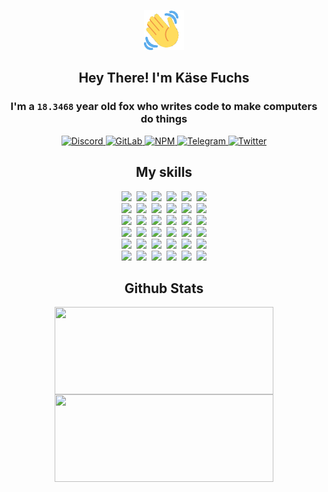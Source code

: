 <div><p align=center><img src=./resources/images/wave.gif width=64px height=64px></p><h2 align=center>Hey There! I'm Käse Fuchs</h2><h3 align=center>I'm a <code>18.3468</code> year old fox who writes code to make computers do things</h3><p align=center><a href=https://discord.com/users/507526681125322772><img alt=Discord src="https://img.shields.io/badge/Discord-5865F2?logo=discord&logoColor=white&style=flat-square#2dbcd09387dfe75a71b650d3d380c3a1"> </a><a href=https://gitlab.com/kasefuchs><img alt=GitLab src="https://img.shields.io/badge/GitLab-330F63?logo=gitlab&logoColor=white&style=flat-square#2dbcd09387dfe75a71b650d3d380c3a1"> </a><a href=https://npmjs.com/~kasefuchs><img alt=NPM src="https://img.shields.io/badge/NPM-CB3837?logo=npm&logoColor=white&style=flat-square#2dbcd09387dfe75a71b650d3d380c3a1"> </a><a href=https://t.me/kasefuchs><img alt=Telegram src="https://img.shields.io/badge/Telegram-2CA5E0?logo=telegram&logoColor=white&style=flat-square#2dbcd09387dfe75a71b650d3d380c3a1"> </a><a href=https://twitter.com/kasefuchs><img alt=Twitter src="https://img.shields.io/badge/Twitter-1DA1F2?logo=twitter&logoColor=white&style=flat-square#2dbcd09387dfe75a71b650d3d380c3a1"></a></p><h2 align=center>My skills</h2><p align=center><a href=https://aws.amazon.com/ ><picture><source srcset="https://skillicons.dev/icons?i=aws&theme=dark#2dbcd09387dfe75a71b650d3d380c3a1" media="(prefers-color-scheme: dark)"><source srcset="https://skillicons.dev/icons?i=aws&theme=light#2dbcd09387dfe75a71b650d3d380c3a1" media="(prefers-color-scheme: light), (prefers-color-scheme: no-preference)"><img src="https://skillicons.dev/icons?i=aws&theme=light#2dbcd09387dfe75a71b650d3d380c3a1"></picture></a>&nbsp;&nbsp;<a href=https://en.wikipedia.org/wiki/Bash_(Unix_shell)><picture><source srcset="https://skillicons.dev/icons?i=bash&theme=dark#2dbcd09387dfe75a71b650d3d380c3a1" media="(prefers-color-scheme: dark)"><source srcset="https://skillicons.dev/icons?i=bash&theme=light#2dbcd09387dfe75a71b650d3d380c3a1" media="(prefers-color-scheme: light), (prefers-color-scheme: no-preference)"><img src="https://skillicons.dev/icons?i=bash&theme=light#2dbcd09387dfe75a71b650d3d380c3a1"></picture></a>&nbsp;&nbsp;<a href=https://discord.com/developers/docs><picture><source srcset="https://skillicons.dev/icons?i=bots&theme=dark#2dbcd09387dfe75a71b650d3d380c3a1" media="(prefers-color-scheme: dark)"><source srcset="https://skillicons.dev/icons?i=bots&theme=light#2dbcd09387dfe75a71b650d3d380c3a1" media="(prefers-color-scheme: light), (prefers-color-scheme: no-preference)"><img src="https://skillicons.dev/icons?i=bots&theme=light#2dbcd09387dfe75a71b650d3d380c3a1"></picture></a>&nbsp;&nbsp;<a href=https://www.cloudflare.com/ ><picture><source srcset="https://skillicons.dev/icons?i=cloudflare&theme=dark#2dbcd09387dfe75a71b650d3d380c3a1" media="(prefers-color-scheme: dark)"><source srcset="https://skillicons.dev/icons?i=cloudflare&theme=light#2dbcd09387dfe75a71b650d3d380c3a1" media="(prefers-color-scheme: light), (prefers-color-scheme: no-preference)"><img src="https://skillicons.dev/icons?i=cloudflare&theme=light#2dbcd09387dfe75a71b650d3d380c3a1"></picture></a>&nbsp;&nbsp;<a href=https://en.wikipedia.org/wiki/CSS><picture><source srcset="https://skillicons.dev/icons?i=css&theme=dark#2dbcd09387dfe75a71b650d3d380c3a1" media="(prefers-color-scheme: dark)"><source srcset="https://skillicons.dev/icons?i=css&theme=light#2dbcd09387dfe75a71b650d3d380c3a1" media="(prefers-color-scheme: light), (prefers-color-scheme: no-preference)"><img src="https://skillicons.dev/icons?i=css&theme=light#2dbcd09387dfe75a71b650d3d380c3a1"></picture></a>&nbsp;&nbsp;<a href=https://www.docker.com/ ><picture><source srcset="https://skillicons.dev/icons?i=docker&theme=dark#2dbcd09387dfe75a71b650d3d380c3a1" media="(prefers-color-scheme: dark)"><source srcset="https://skillicons.dev/icons?i=docker&theme=light#2dbcd09387dfe75a71b650d3d380c3a1" media="(prefers-color-scheme: light), (prefers-color-scheme: no-preference)"><img src="https://skillicons.dev/icons?i=docker&theme=light#2dbcd09387dfe75a71b650d3d380c3a1"></picture></a><br><a href=https://www.electronjs.org/ ><picture><source srcset="https://skillicons.dev/icons?i=electron&theme=dark#2dbcd09387dfe75a71b650d3d380c3a1" media="(prefers-color-scheme: dark)"><source srcset="https://skillicons.dev/icons?i=electron&theme=light#2dbcd09387dfe75a71b650d3d380c3a1" media="(prefers-color-scheme: light), (prefers-color-scheme: no-preference)"><img src="https://skillicons.dev/icons?i=electron&theme=light#2dbcd09387dfe75a71b650d3d380c3a1"></picture></a>&nbsp;&nbsp;<a href=https://expressjs.com/ ><picture><source srcset="https://skillicons.dev/icons?i=express&theme=dark#2dbcd09387dfe75a71b650d3d380c3a1" media="(prefers-color-scheme: dark)"><source srcset="https://skillicons.dev/icons?i=express&theme=light#2dbcd09387dfe75a71b650d3d380c3a1" media="(prefers-color-scheme: light), (prefers-color-scheme: no-preference)"><img src="https://skillicons.dev/icons?i=express&theme=light#2dbcd09387dfe75a71b650d3d380c3a1"></picture></a>&nbsp;&nbsp;<a href=https://www.figma.com/ ><picture><source srcset="https://skillicons.dev/icons?i=figma&theme=dark#2dbcd09387dfe75a71b650d3d380c3a1" media="(prefers-color-scheme: dark)"><source srcset="https://skillicons.dev/icons?i=figma&theme=light#2dbcd09387dfe75a71b650d3d380c3a1" media="(prefers-color-scheme: light), (prefers-color-scheme: no-preference)"><img src="https://skillicons.dev/icons?i=figma&theme=light#2dbcd09387dfe75a71b650d3d380c3a1"></picture></a>&nbsp;&nbsp;<a href=https://firebase.google.com/ ><picture><source srcset="https://skillicons.dev/icons?i=firebase&theme=dark#2dbcd09387dfe75a71b650d3d380c3a1" media="(prefers-color-scheme: dark)"><source srcset="https://skillicons.dev/icons?i=firebase&theme=light#2dbcd09387dfe75a71b650d3d380c3a1" media="(prefers-color-scheme: light), (prefers-color-scheme: no-preference)"><img src="https://skillicons.dev/icons?i=firebase&theme=light#2dbcd09387dfe75a71b650d3d380c3a1"></picture></a>&nbsp;&nbsp;<a href=https://flask.palletsprojects.com/ ><picture><source srcset="https://skillicons.dev/icons?i=flask&theme=dark#2dbcd09387dfe75a71b650d3d380c3a1" media="(prefers-color-scheme: dark)"><source srcset="https://skillicons.dev/icons?i=flask&theme=light#2dbcd09387dfe75a71b650d3d380c3a1" media="(prefers-color-scheme: light), (prefers-color-scheme: no-preference)"><img src="https://skillicons.dev/icons?i=flask&theme=light#2dbcd09387dfe75a71b650d3d380c3a1"></picture></a>&nbsp;&nbsp;<a href=https://cloud.google.com/ ><picture><source srcset="https://skillicons.dev/icons?i=gcp&theme=dark#2dbcd09387dfe75a71b650d3d380c3a1" media="(prefers-color-scheme: dark)"><source srcset="https://skillicons.dev/icons?i=gcp&theme=light#2dbcd09387dfe75a71b650d3d380c3a1" media="(prefers-color-scheme: light), (prefers-color-scheme: no-preference)"><img src="https://skillicons.dev/icons?i=gcp&theme=light#2dbcd09387dfe75a71b650d3d380c3a1"></picture></a><br><a href=https://git-scm.com/ ><picture><source srcset="https://skillicons.dev/icons?i=git&theme=dark#2dbcd09387dfe75a71b650d3d380c3a1" media="(prefers-color-scheme: dark)"><source srcset="https://skillicons.dev/icons?i=git&theme=light#2dbcd09387dfe75a71b650d3d380c3a1" media="(prefers-color-scheme: light), (prefers-color-scheme: no-preference)"><img src="https://skillicons.dev/icons?i=git&theme=light#2dbcd09387dfe75a71b650d3d380c3a1"></picture></a>&nbsp;&nbsp;<a href=https://github.com/ ><picture><source srcset="https://skillicons.dev/icons?i=github&theme=dark#2dbcd09387dfe75a71b650d3d380c3a1" media="(prefers-color-scheme: dark)"><source srcset="https://skillicons.dev/icons?i=github&theme=light#2dbcd09387dfe75a71b650d3d380c3a1" media="(prefers-color-scheme: light), (prefers-color-scheme: no-preference)"><img src="https://skillicons.dev/icons?i=github&theme=light#2dbcd09387dfe75a71b650d3d380c3a1"></picture></a>&nbsp;&nbsp;<a href=https://gitlab.com/ ><picture><source srcset="https://skillicons.dev/icons?i=gitlab&theme=dark#2dbcd09387dfe75a71b650d3d380c3a1" media="(prefers-color-scheme: dark)"><source srcset="https://skillicons.dev/icons?i=gitlab&theme=light#2dbcd09387dfe75a71b650d3d380c3a1" media="(prefers-color-scheme: light), (prefers-color-scheme: no-preference)"><img src="https://skillicons.dev/icons?i=gitlab&theme=light#2dbcd09387dfe75a71b650d3d380c3a1"></picture></a>&nbsp;&nbsp;<a href=https://www.heroku.com/ ><picture><source srcset="https://skillicons.dev/icons?i=heroku&theme=dark#2dbcd09387dfe75a71b650d3d380c3a1" media="(prefers-color-scheme: dark)"><source srcset="https://skillicons.dev/icons?i=heroku&theme=light#2dbcd09387dfe75a71b650d3d380c3a1" media="(prefers-color-scheme: light), (prefers-color-scheme: no-preference)"><img src="https://skillicons.dev/icons?i=heroku&theme=light#2dbcd09387dfe75a71b650d3d380c3a1"></picture></a>&nbsp;&nbsp;<a href=https://en.wikipedia.org/wiki/HTML><picture><source srcset="https://skillicons.dev/icons?i=html&theme=dark#2dbcd09387dfe75a71b650d3d380c3a1" media="(prefers-color-scheme: dark)"><source srcset="https://skillicons.dev/icons?i=html&theme=light#2dbcd09387dfe75a71b650d3d380c3a1" media="(prefers-color-scheme: light), (prefers-color-scheme: no-preference)"><img src="https://skillicons.dev/icons?i=html&theme=light#2dbcd09387dfe75a71b650d3d380c3a1"></picture></a>&nbsp;&nbsp;<a href=https://en.wikipedia.org/wiki/JavaScript><picture><source srcset="https://skillicons.dev/icons?i=js&theme=dark#2dbcd09387dfe75a71b650d3d380c3a1" media="(prefers-color-scheme: dark)"><source srcset="https://skillicons.dev/icons?i=js&theme=light#2dbcd09387dfe75a71b650d3d380c3a1" media="(prefers-color-scheme: light), (prefers-color-scheme: no-preference)"><img src="https://skillicons.dev/icons?i=js&theme=light#2dbcd09387dfe75a71b650d3d380c3a1"></picture></a><br><a href=https://en.wikipedia.org/wiki/Linux><picture><source srcset="https://skillicons.dev/icons?i=linux&theme=dark#2dbcd09387dfe75a71b650d3d380c3a1" media="(prefers-color-scheme: dark)"><source srcset="https://skillicons.dev/icons?i=linux&theme=light#2dbcd09387dfe75a71b650d3d380c3a1" media="(prefers-color-scheme: light), (prefers-color-scheme: no-preference)"><img src="https://skillicons.dev/icons?i=linux&theme=light#2dbcd09387dfe75a71b650d3d380c3a1"></picture></a>&nbsp;&nbsp;<a href=https://mui.com/ ><picture><source srcset="https://skillicons.dev/icons?i=materialui&theme=dark#2dbcd09387dfe75a71b650d3d380c3a1" media="(prefers-color-scheme: dark)"><source srcset="https://skillicons.dev/icons?i=materialui&theme=light#2dbcd09387dfe75a71b650d3d380c3a1" media="(prefers-color-scheme: light), (prefers-color-scheme: no-preference)"><img src="https://skillicons.dev/icons?i=materialui&theme=light#2dbcd09387dfe75a71b650d3d380c3a1"></picture></a>&nbsp;&nbsp;<a href=https://en.wikipedia.org/wiki/Markdown><picture><source srcset="https://skillicons.dev/icons?i=md&theme=dark#2dbcd09387dfe75a71b650d3d380c3a1" media="(prefers-color-scheme: dark)"><source srcset="https://skillicons.dev/icons?i=md&theme=light#2dbcd09387dfe75a71b650d3d380c3a1" media="(prefers-color-scheme: light), (prefers-color-scheme: no-preference)"><img src="https://skillicons.dev/icons?i=md&theme=light#2dbcd09387dfe75a71b650d3d380c3a1"></picture></a>&nbsp;&nbsp;<a href=https://www.mongodb.com/ ><picture><source srcset="https://skillicons.dev/icons?i=mongodb&theme=dark#2dbcd09387dfe75a71b650d3d380c3a1" media="(prefers-color-scheme: dark)"><source srcset="https://skillicons.dev/icons?i=mongodb&theme=light#2dbcd09387dfe75a71b650d3d380c3a1" media="(prefers-color-scheme: light), (prefers-color-scheme: no-preference)"><img src="https://skillicons.dev/icons?i=mongodb&theme=light#2dbcd09387dfe75a71b650d3d380c3a1"></picture></a>&nbsp;&nbsp;<a href=https://www.mysql.com/ ><picture><source srcset="https://skillicons.dev/icons?i=mysql&theme=dark#2dbcd09387dfe75a71b650d3d380c3a1" media="(prefers-color-scheme: dark)"><source srcset="https://skillicons.dev/icons?i=mysql&theme=light#2dbcd09387dfe75a71b650d3d380c3a1" media="(prefers-color-scheme: light), (prefers-color-scheme: no-preference)"><img src="https://skillicons.dev/icons?i=mysql&theme=light#2dbcd09387dfe75a71b650d3d380c3a1"></picture></a>&nbsp;&nbsp;<a href=https://nextjs.org/ ><picture><source srcset="https://skillicons.dev/icons?i=nextjs&theme=dark#2dbcd09387dfe75a71b650d3d380c3a1" media="(prefers-color-scheme: dark)"><source srcset="https://skillicons.dev/icons?i=nextjs&theme=light#2dbcd09387dfe75a71b650d3d380c3a1" media="(prefers-color-scheme: light), (prefers-color-scheme: no-preference)"><img src="https://skillicons.dev/icons?i=nextjs&theme=light#2dbcd09387dfe75a71b650d3d380c3a1"></picture></a><br><a href=https://nodejs.org/en/ ><picture><source srcset="https://skillicons.dev/icons?i=nodejs&theme=dark#2dbcd09387dfe75a71b650d3d380c3a1" media="(prefers-color-scheme: dark)"><source srcset="https://skillicons.dev/icons?i=nodejs&theme=light#2dbcd09387dfe75a71b650d3d380c3a1" media="(prefers-color-scheme: light), (prefers-color-scheme: no-preference)"><img src="https://skillicons.dev/icons?i=nodejs&theme=light#2dbcd09387dfe75a71b650d3d380c3a1"></picture></a>&nbsp;&nbsp;<a href=https://www.postgresql.org/ ><picture><source srcset="https://skillicons.dev/icons?i=postgres&theme=dark#2dbcd09387dfe75a71b650d3d380c3a1" media="(prefers-color-scheme: dark)"><source srcset="https://skillicons.dev/icons?i=postgres&theme=light#2dbcd09387dfe75a71b650d3d380c3a1" media="(prefers-color-scheme: light), (prefers-color-scheme: no-preference)"><img src="https://skillicons.dev/icons?i=postgres&theme=light#2dbcd09387dfe75a71b650d3d380c3a1"></picture></a>&nbsp;&nbsp;<a href=https://learn.microsoft.com/en-us/powershell/ ><picture><source srcset="https://skillicons.dev/icons?i=powershell&theme=dark#2dbcd09387dfe75a71b650d3d380c3a1" media="(prefers-color-scheme: dark)"><source srcset="https://skillicons.dev/icons?i=powershell&theme=light#2dbcd09387dfe75a71b650d3d380c3a1" media="(prefers-color-scheme: light), (prefers-color-scheme: no-preference)"><img src="https://skillicons.dev/icons?i=powershell&theme=light#2dbcd09387dfe75a71b650d3d380c3a1"></picture></a>&nbsp;&nbsp;<a href=https://www.python.org/ ><picture><source srcset="https://skillicons.dev/icons?i=py&theme=dark#2dbcd09387dfe75a71b650d3d380c3a1" media="(prefers-color-scheme: dark)"><source srcset="https://skillicons.dev/icons?i=py&theme=light#2dbcd09387dfe75a71b650d3d380c3a1" media="(prefers-color-scheme: light), (prefers-color-scheme: no-preference)"><img src="https://skillicons.dev/icons?i=py&theme=light#2dbcd09387dfe75a71b650d3d380c3a1"></picture></a>&nbsp;&nbsp;<a href=https://www.raspberrypi.org/ ><picture><source srcset="https://skillicons.dev/icons?i=raspberrypi&theme=dark#2dbcd09387dfe75a71b650d3d380c3a1" media="(prefers-color-scheme: dark)"><source srcset="https://skillicons.dev/icons?i=raspberrypi&theme=light#2dbcd09387dfe75a71b650d3d380c3a1" media="(prefers-color-scheme: light), (prefers-color-scheme: no-preference)"><img src="https://skillicons.dev/icons?i=raspberrypi&theme=light#2dbcd09387dfe75a71b650d3d380c3a1"></picture></a>&nbsp;&nbsp;<a href=https://reactjs.org/ ><picture><source srcset="https://skillicons.dev/icons?i=react&theme=dark#2dbcd09387dfe75a71b650d3d380c3a1" media="(prefers-color-scheme: dark)"><source srcset="https://skillicons.dev/icons?i=react&theme=light#2dbcd09387dfe75a71b650d3d380c3a1" media="(prefers-color-scheme: light), (prefers-color-scheme: no-preference)"><img src="https://skillicons.dev/icons?i=react&theme=light#2dbcd09387dfe75a71b650d3d380c3a1"></picture></a><br><a href=https://redux.js.org/ ><picture><source srcset="https://skillicons.dev/icons?i=redux&theme=dark#2dbcd09387dfe75a71b650d3d380c3a1" media="(prefers-color-scheme: dark)"><source srcset="https://skillicons.dev/icons?i=redux&theme=light#2dbcd09387dfe75a71b650d3d380c3a1" media="(prefers-color-scheme: light), (prefers-color-scheme: no-preference)"><img src="https://skillicons.dev/icons?i=redux&theme=light#2dbcd09387dfe75a71b650d3d380c3a1"></picture></a>&nbsp;&nbsp;<a href=https://en.wikipedia.org/wiki/Regular_expression><picture><source srcset="https://skillicons.dev/icons?i=regex&theme=dark#2dbcd09387dfe75a71b650d3d380c3a1" media="(prefers-color-scheme: dark)"><source srcset="https://skillicons.dev/icons?i=regex&theme=light#2dbcd09387dfe75a71b650d3d380c3a1" media="(prefers-color-scheme: light), (prefers-color-scheme: no-preference)"><img src="https://skillicons.dev/icons?i=regex&theme=light#2dbcd09387dfe75a71b650d3d380c3a1"></picture></a>&nbsp;&nbsp;<a href=https://en.wikipedia.org/wiki/Sass_(stylesheet_language)><picture><source srcset="https://skillicons.dev/icons?i=sass&theme=dark#2dbcd09387dfe75a71b650d3d380c3a1" media="(prefers-color-scheme: dark)"><source srcset="https://skillicons.dev/icons?i=sass&theme=light#2dbcd09387dfe75a71b650d3d380c3a1" media="(prefers-color-scheme: light), (prefers-color-scheme: no-preference)"><img src="https://skillicons.dev/icons?i=sass&theme=light#2dbcd09387dfe75a71b650d3d380c3a1"></picture></a>&nbsp;&nbsp;<a href=https://www.typescriptlang.org/ ><picture><source srcset="https://skillicons.dev/icons?i=ts&theme=dark#2dbcd09387dfe75a71b650d3d380c3a1" media="(prefers-color-scheme: dark)"><source srcset="https://skillicons.dev/icons?i=ts&theme=light#2dbcd09387dfe75a71b650d3d380c3a1" media="(prefers-color-scheme: light), (prefers-color-scheme: no-preference)"><img src="https://skillicons.dev/icons?i=ts&theme=light#2dbcd09387dfe75a71b650d3d380c3a1"></picture></a>&nbsp;&nbsp;<a href=https://unity.com/ ><picture><source srcset="https://skillicons.dev/icons?i=unity&theme=dark#2dbcd09387dfe75a71b650d3d380c3a1" media="(prefers-color-scheme: dark)"><source srcset="https://skillicons.dev/icons?i=unity&theme=light#2dbcd09387dfe75a71b650d3d380c3a1" media="(prefers-color-scheme: light), (prefers-color-scheme: no-preference)"><img src="https://skillicons.dev/icons?i=unity&theme=light#2dbcd09387dfe75a71b650d3d380c3a1"></picture></a>&nbsp;&nbsp;<a href=https://workers.cloudflare.com/ ><picture><source srcset="https://skillicons.dev/icons?i=workers&theme=dark#2dbcd09387dfe75a71b650d3d380c3a1" media="(prefers-color-scheme: dark)"><source srcset="https://skillicons.dev/icons?i=workers&theme=light#2dbcd09387dfe75a71b650d3d380c3a1" media="(prefers-color-scheme: light), (prefers-color-scheme: no-preference)"><img src="https://skillicons.dev/icons?i=workers&theme=light#2dbcd09387dfe75a71b650d3d380c3a1"></picture></a><br></p><h2 align=center>Github Stats</h2><p align=center><picture><source srcset="https://github-readme-stats-kasefuchs.vercel.app/api/?count_private=true&hide_border=true&hide_rank=true&line_height=20&hide_title=true&username=Kasefuchs&theme=dark#2dbcd09387dfe75a71b650d3d380c3a1" media="(prefers-color-scheme: dark)"><source srcset="https://github-readme-stats-kasefuchs.vercel.app/api/?count_private=true&hide_border=true&hide_rank=true&line_height=20&hide_title=true&username=Kasefuchs&theme=light#2dbcd09387dfe75a71b650d3d380c3a1" media="(prefers-color-scheme: light), (prefers-color-scheme: no-preference)"><img align=middle width=350 height=140 src="https://github-readme-stats-kasefuchs.vercel.app/api/?count_private=true&hide_border=true&hide_rank=true&line_height=20&hide_title=true&username=Kasefuchs&theme=light#2dbcd09387dfe75a71b650d3d380c3a1"></picture><picture><source srcset="https://github-readme-stats-kasefuchs.vercel.app/api/top-langs/?count_private=true&hide_border=true&layout=compact&username=Kasefuchs&theme=dark#2dbcd09387dfe75a71b650d3d380c3a1" media="(prefers-color-scheme: dark)"><source srcset="https://github-readme-stats-kasefuchs.vercel.app/api/top-langs/?count_private=true&hide_border=true&layout=compact&username=Kasefuchs&theme=light#2dbcd09387dfe75a71b650d3d380c3a1" media="(prefers-color-scheme: light), (prefers-color-scheme: no-preference)"><img align=middle width=350 height=140 src="https://github-readme-stats-kasefuchs.vercel.app/api/top-langs/?count_private=true&hide_border=true&layout=compact&username=Kasefuchs&theme=light#2dbcd09387dfe75a71b650d3d380c3a1"></picture></p><img src="https://hit.yhype.me/github/profile?user_id=64592097#2dbcd09387dfe75a71b650d3d380c3a1" alt=""></div>